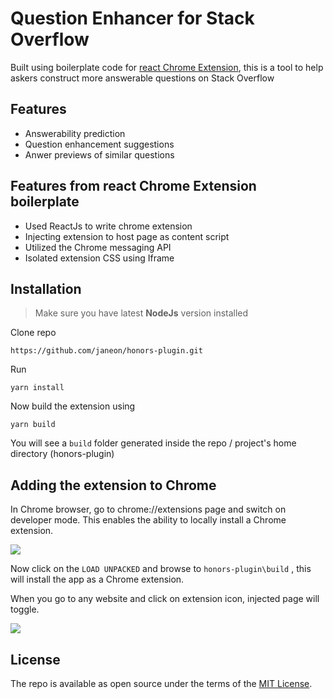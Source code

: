 # Question Enhancer for Stack Overflow 
Built using boilerplate code for [react Chrome Extension](https://medium.com/@satendra02/create-chrome-extension-with-reactjs-using-inject-page-strategy-137650de1f39), this is a tool to help askers construct more answerable questions on Stack Overflow

## Features
- Answerability prediction
- Question enhancement suggestions
- Anwer previews of similar questions

## Features from react Chrome Extension boilerplate
- Used ReactJs to write chrome extension
- Injecting extension to host page as content script
- Utilized the Chrome messaging API
- Isolated extension CSS using Iframe

## Installation
>Make sure you have latest **NodeJs** version installed

Clone repo

```
https://github.com/janeon/honors-plugin.git
```
Run

```
yarn install
```
Now build the extension using
```
yarn build
```
You will see a `build` folder generated inside the repo / project's home directory (honors-plugin)


## Adding the extension to Chrome

In Chrome browser, go to chrome://extensions page and switch on developer mode. This enables the ability to locally install a Chrome extension.

<img src="https://cdn-images-1.medium.com/max/1600/1*OaygCwLSwLakyTqCADbmDw.png" />

Now click on the `LOAD UNPACKED` and browse to `honors-plugin\build` , this will install the app as a Chrome extension.

When you go to any website and click on extension icon, injected page will toggle.

<img src="https://cdn-images-1.medium.com/max/1600/1*bXJYfvrcHDWKwUZCrPI-8w.png" />

## License

The repo is available as open source under the terms of the [MIT License](http://opensource.org/licenses/MIT).
